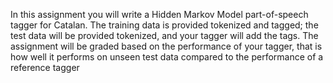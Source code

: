 In this assignment you will write a Hidden Markov Model part-of-speech tagger for Catalan. The training data is provided tokenized and tagged; the test data will be provided tokenized, and your tagger will add the tags. The assignment will be graded based on the performance of your tagger, that is how well it performs on unseen test data compared to the performance of a reference tagger
